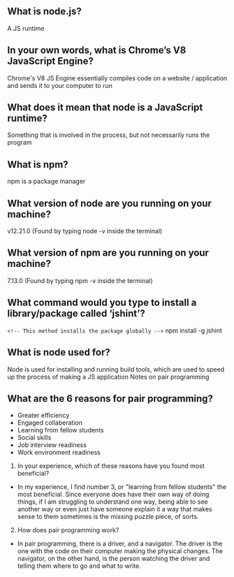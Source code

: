 

## What is node.js?
A JS runtime
## In your own words, what is Chrome’s V8 JavaScript Engine?
Chrome's V8 JS Engine essentially compiles code on a website / application and sends it to your computer to run
## What does it mean that node is a JavaScript runtime?
Something that is involved in the process, but not necessarily runs the program
## What is npm?
npm is a package manager
## What version of node are you running on your machine?
v12.21.0 (Found by typing node -v inside the terminal)
## What version of npm are you running on your machine?
7.13.0 (Found by typing npm -v inside the terminal)
## What command would you type to install a library/package called ‘jshint’?
`<!-- This method installs the package globally -->`
npm install -g jshint
## What is node used for?
Node is used for installing and running build tools, which are used to speed up the process of making a JS application
Notes on pair programming
## What are the 6 reasons for pair programming?
* Greater efficiency
* Engaged collaberation
* Learning from fellow students
* Social skills
* Job interview readiness
* Work environment readiness
1. In your experience, which of these reasons have you found most beneficial?
* In my experience, I find number 3, or "learning from fellow students" the most beneficial. Since everyone does have their own way of doing things, if I am struggling to understand one way, being able to see another way or even just have someone explain it a way that makes sense to them sometimes is the missing puzzle piece, of sorts.
2. How does pair programming work?
* In pair programming, there is a driver, and a navigator. The driver is the one with the code on their computer making the physical changes. The navigator, on the other hand, is the person watching the driver and telling them where to go and what to write.